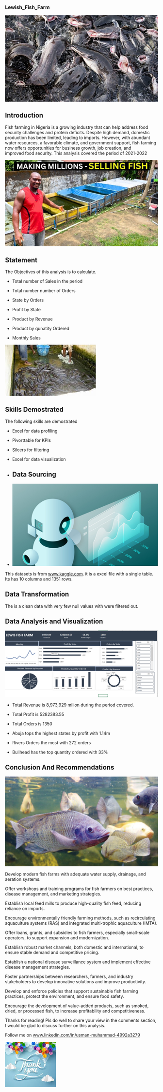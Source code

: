 ### Lewish_Fish_Farm
![](Fish.jpg) 

## Introduction

Fish farming in Nigeria is a growing industry that can help address food security challenges and protein deficits. Despite high demand, domestic production has been limited, leading to imports. However, with abundant water resources, a favorable climate, and government support, fish farming now offers opportunities for business growth, job creation, and improved food security. This analysis covered the period of 2021-2022

![](hq720.jpg)

## Statement 

The Objectives of this analysis is to calculate.
- Total number of Sales in the period

- Total number number of Orders

- State by Orders

- Profit by State

- Product by Revenue

- Product by qunatity Ordered

- Monthly Sales

![](images12.jpg)

 ## Skills Demostrated

 The following skills are demostrated

  - Excel for data profiling
    
  - Pivorttable for KPIs
    
  - Silcers for filtering
    
  - Excel for data visualization

  - ## Data Sourcing
  - ![](datasource.jpg)

This datasets is from www.kaggle.com. it is a excel file with a single table. Its has 10 columns and 1351 rows.


## Data Transformation 

The is a clean data with very few null values with were filtered out.



## Data Analysis and Visualization 

![](exceldashboard.png)


- Total Revenue is 8,973,929 milion during the period covered.

- Total Profit is 5282383.55

- Total Orders is 1350

- Abuja tops the highest states by profit with 1.14m

- Rivers Orders the most with 272 orders

- Bullhead has the top quantity ordered with 33%



## Conclusion And Recommendations

![](backyard.jpg)


Develop modern fish farms with adequate water supply, drainage, and aeration systems.

 Offer workshops and training programs for fish farmers on best practices, disease management, and marketing strategies.

Establish local feed mills to produce high-quality fish feed, reducing reliance on imports.

Encourage environmentally friendly farming methods, such as recirculating aquaculture systems (RAS) and integrated multi-trophic aquaculture (IMTA).

Offer loans, grants, and subsidies to fish farmers, especially small-scale operators, to support expansion and modernization.

Establish robust market channels, both domestic and international, to ensure stable demand and competitive pricing.

Establish a national disease surveillance system and implement effective disease management strategies.

Foster partnerships between researchers, farmers, and industry stakeholders to develop innovative solutions and improve productivity.

Develop and enforce policies that support sustainable fish farming practices, protect the environment, and ensure food safety.

Encourage the development of value-added products, such as smoked, dried, or processed fish, to increase profitability and competitiveness.

Thanks for reading! Pls do well to share your view in the comments section, I would be glad to discuss further on this analysis.

Follow me on www.linkedin.com/in/usman-muhammad-4992a3279


![](thankyou.jpg)


